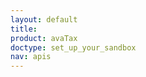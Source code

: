 ```yaml
---
layout: default
title: 
product: avaTax
doctype: set_up_your_sandbox
nav: apis
---
```

<style>
#error, #provisioning {
	display:none;
text-align:left;
}
.adn-wrapper {
margin-top:-100px;
}
</style>
<div class='adn-wrapper'>
<div id="provisioning">    
    <div class="panel panel-info">
        <div class="panel-heading">
            <h4 class="panel-title">
                <i class="fa fa-spinner fa-spin" style='margin: 0 auto'></i>&nbsp; Provisioning...</i>
            </h4>
        </div>
        
        <div class="panel-body">
            <p>Please wait while we provision your AvaTax free trial.</p>
     </div>
    </div>
</div>
<div id="error">    
    <div class="panel panel-danger">
        <div class="panel-heading">
            <h4 class="panel-title">
                <i class="fa fa-exclamation-triangle"></i>&nbsp; Oops, There Was A Problem Creating Your Account
            </h4>
        </div>
                    
        <div class="panel-body">
          
            <p>
                You just registered for a free trial of AvaTax, but our records indicate that this 
                email address was previously registered. So we invite you to either:
            </p>
            
            <ol>
                 <li>
                    Go back to <a href="https://admin-development.avalara.net">https://admin-development.avalara.net</a> 
                    and click the <strong>'Forgot Password'</strong> link.
                 </li>
                 <li> 
                    Or Call <strong>(206) 641-2609</strong> and ask for your sales representative.
                 </li>
            </ol>
        </div>
    </div>
</div>
[avaform template='freetrial']

<script src="http://resources.avlr.net/adn/adn.js?a=2"></script>

</div>
